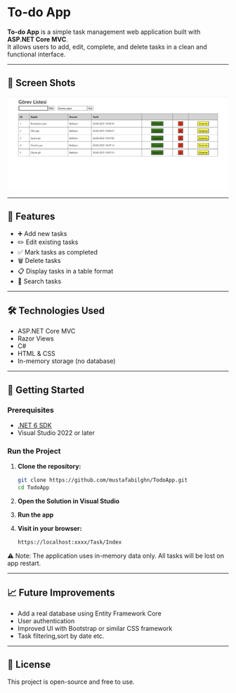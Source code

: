# To-do App

**To-do App** is a simple task management web application built with **ASP.NET Core MVC**.  
It allows users to add, edit, complete, and delete tasks in a clean and functional interface.

---

## 📸 Screen Shots
![Tasks Image](TodoApp/Tasks.png)

---

## 📌 Features

- ➕ Add new tasks  
- ✏️ Edit existing tasks  
- ✅ Mark tasks as completed  
- 🗑️ Delete tasks  
- 📋 Display tasks in a table format
- 🔎 Search tasks
---

## 🛠️ Technologies Used

- ASP.NET Core MVC  
- Razor Views  
- C#  
- HTML & CSS  
- In-memory storage (no database)

---

## 🚀 Getting Started

### Prerequisites

- [.NET 6 SDK](https://dotnet.microsoft.com/download)
- Visual Studio 2022 or later

### Run the Project

1. **Clone the repository:**

   ```bash
   git clone https://github.com/mustafabilghn/TodoApp.git
   cd TodoApp
2. **Open the Solution in Visual Studio**

3. **Run the app**

4. **Visit in your browser:**

   ```bash
   https://localhost:xxxx/Task/Index
   
⚠️ Note: The application uses in-memory data only. All tasks will be lost on app restart.

---

## 📈 Future Improvements

- Add a real database using Entity Framework Core
- User authentication
- Improved UI with Bootstrap or similar CSS framework
- Task filtering,sort by date etc.
  
---

## 📄 License
This project is open-source and free to use.
